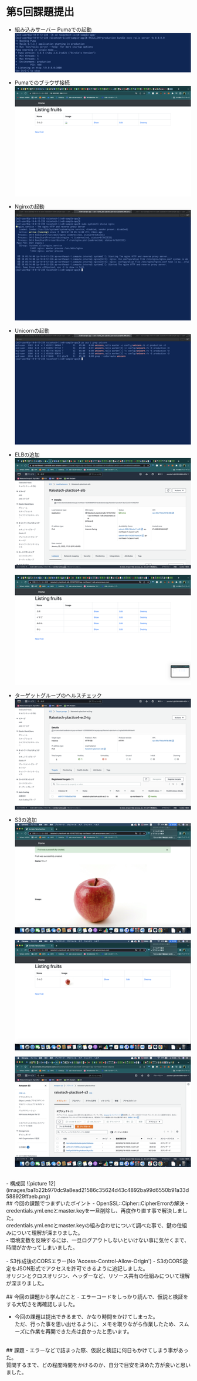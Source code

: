 # 第5回課題提出

- 組み込みサーバー Pumaでの起動
  ![picture 2](images/197a4ecc52a76497077e06dae10867e56ed1a74a0a650f0f94d48ca244f0035a.png)  

- Pumaでのブラウザ接続
  ![picture 3](images/704ceb8547ade2f88de800c95fa988b8ba8ee4338d3bcfadfbddc735334d368d.png)  

- Nginxの起動
  ![picture 4](images/75e181523b0e973a262b98754d02cad5e0bc244c3254949e748441f9c840533c.png)  

- Unicornの起動
  ![picture 5](images/b4b29db6f6ea8c5ba37215ebf5bd52cc436dd8fc92e893ba462b12dd6a8f49f5.png)  

- ELBの追加
  ![picture 6](images/14da1cabc86181c498459130794947374de2aa6cc0fe27192f14e8063aa5cdeb.png)  

  ![picture 7](images/b807bd05adc40060b9b4f730f2f7c1716afac5caba8ec72da42f73f6459ac12f.png)  

- ターゲットグループのヘルスチェック
  ![picture 8](images/8606f2ea98bdcb30aa91ef0f1247d2e8e7893ea1c8ea1041e33ad97437ad0525.png)  

- S3の追加
  ![picture 9](images/e5cba048a05e35b47077d4cd3e50fa11a28d260be1d52d35e67d28df113a81f4.png)  

  ![picture 10](images/052cb9510e4b56c7f674987546b3b09b6d52298517f43fbcb25e375c6b748c72.png)  

  ![picture 11](images/064885da3ad15d15c9626d25d3b9983d4a3698a87e8ec5100979873c09cf9e53.png)  
<br>
- 構成図
  ![picture 12](images/ba1b22b970dc9a8ead21586c35624d43c4892ba99d6550b91a33d588929ffaeb.png)  
<br>
## 今回の課題でつまずいたポイント  
  - OpenSSL::Cipher::CipherErrorの解決
    - credentials.yml.encとmaster.keyを一旦削除し、再度作り直す事で解決しました。<br>credentials.yml.encとmaster.keyの組み合わせについて調べた事で、鍵の仕組みについて理解が深まりました。
      <br>
    -  環境変数を反映するには、一旦ログアウトしないといけない事に気付くまで、時間がかかってしまいました。<br>
      <br>
  - S3作成後のCORSエラー(No 'Access-Control-Allow-Origin')
    - S3のCORS設定をJSON形式でアクセスを許可できるように追記しました。 <br>オリジンとクロスオリジン、ヘッダーなど、リソース共有の仕組みについて理解が深まりました。<br>
      <br>
## 今回の課題から学んだこと
- エラーコードをしっかり読んで、仮説と検証をする大切さを再確認しました。<br>

- 今回の課題は提出できるまで、かなり時間をかけてしまった。<br>ただ、行った事を思い出せるように、メモを取りながら作業したため、スムーズに作業を再開できた点は良かったと思います。<br>
<br>
## 課題
 -  エラーなどで詰まった際、仮説と検証に何日もかけてしまう事があった。<br>質問するまで、どの程度時間をかけるのか、自分で目安を決めた方が良いと思いました。
